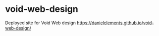 # void-web-design
Deployed site for Void Web design https://danielclements.github.io/void-web-design/
